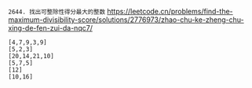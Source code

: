 
`2644. 找出可整除性得分最大的整数` https://leetcode.cn/problems/find-the-maximum-divisibility-score/solutions/2776973/zhao-chu-ke-zheng-chu-xing-de-fen-zui-da-nqc7/

```
[4,7,9,3,9]
[5,2,3]
[20,14,21,10]
[5,7,5]
[12]
[10,16]
```
